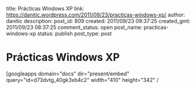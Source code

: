 title: Prácticas Windows XP
link: https://danitic.wordpress.com/2011/09/23/practicas-windows-xp/
author: danitic
description: 
post_id: 809
created: 2011/09/23 09:37:25
created_gmt: 2011/09/23 08:37:25
comment_status: open
post_name: practicas-windows-xp
status: publish
post_type: post

# Prácticas Windows XP

[googleapps domain="docs" dir="present/embed" query="id=d73dvtg_40gk3xb4c2" width="410" height="342" /
